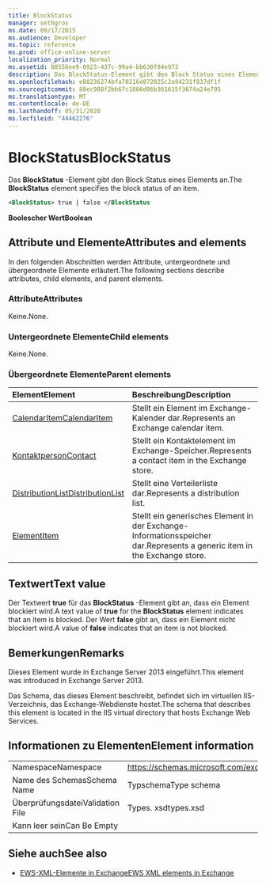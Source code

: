 ```yaml
---
title: BlockStatus
manager: sethgros
ms.date: 09/17/2015
ms.audience: Developer
ms.topic: reference
ms.prod: office-online-server
localization_priority: Normal
ms.assetid: 08556ee9-0923-437c-99a4-bb630f04e973
description: Das BlockStatus-Element gibt den Block Status eines Elements an.
ms.openlocfilehash: e88236274bfa70216e872025c2a94231f837df1f
ms.sourcegitcommit: 88ec988f2bb67c1866d06b361615f3674a24e795
ms.translationtype: MT
ms.contentlocale: de-DE
ms.lasthandoff: 05/31/2020
ms.locfileid: "44462276"
---
```

# <a name="blockstatus"></a><span data-ttu-id="a51de-103">BlockStatus</span><span class="sxs-lookup"><span data-stu-id="a51de-103">BlockStatus</span></span>

<span data-ttu-id="a51de-104">Das **BlockStatus** -Element gibt den Block Status eines Elements an.</span><span class="sxs-lookup"><span data-stu-id="a51de-104">The **BlockStatus** element specifies the block status of an item.</span></span> 
  
```XML
<BlockStatus> true | false </BlockStatus
```

 <span data-ttu-id="a51de-105">**Boolescher Wert**</span><span class="sxs-lookup"><span data-stu-id="a51de-105">**Boolean**</span></span>
## <a name="attributes-and-elements"></a><span data-ttu-id="a51de-106">Attribute und Elemente</span><span class="sxs-lookup"><span data-stu-id="a51de-106">Attributes and elements</span></span>

<span data-ttu-id="a51de-107">In den folgenden Abschnitten werden Attribute, untergeordnete und übergeordnete Elemente erläutert.</span><span class="sxs-lookup"><span data-stu-id="a51de-107">The following sections describe attributes, child elements, and parent elements.</span></span>
  
### <a name="attributes"></a><span data-ttu-id="a51de-108">Attribute</span><span class="sxs-lookup"><span data-stu-id="a51de-108">Attributes</span></span>

<span data-ttu-id="a51de-109">Keine.</span><span class="sxs-lookup"><span data-stu-id="a51de-109">None.</span></span>
  
### <a name="child-elements"></a><span data-ttu-id="a51de-110">Untergeordnete Elemente</span><span class="sxs-lookup"><span data-stu-id="a51de-110">Child elements</span></span>

<span data-ttu-id="a51de-111">Keine.</span><span class="sxs-lookup"><span data-stu-id="a51de-111">None.</span></span>
  
### <a name="parent-elements"></a><span data-ttu-id="a51de-112">Übergeordnete Elemente</span><span class="sxs-lookup"><span data-stu-id="a51de-112">Parent elements</span></span>

|<span data-ttu-id="a51de-113">**Element**</span><span class="sxs-lookup"><span data-stu-id="a51de-113">**Element**</span></span>|<span data-ttu-id="a51de-114">**Beschreibung**</span><span class="sxs-lookup"><span data-stu-id="a51de-114">**Description**</span></span>|
|:-----|:-----|
|[<span data-ttu-id="a51de-115">CalendarItem</span><span class="sxs-lookup"><span data-stu-id="a51de-115">CalendarItem</span></span>](calendaritem.md) <br/> |<span data-ttu-id="a51de-116">Stellt ein Element im Exchange-Kalender dar.</span><span class="sxs-lookup"><span data-stu-id="a51de-116">Represents an Exchange calendar item.</span></span>  <br/> |
|[<span data-ttu-id="a51de-117">Kontaktperson</span><span class="sxs-lookup"><span data-stu-id="a51de-117">Contact</span></span>](contact.md) <br/> |<span data-ttu-id="a51de-118">Stellt ein Kontaktelement im Exchange-Speicher.</span><span class="sxs-lookup"><span data-stu-id="a51de-118">Represents a contact item in the Exchange store.</span></span>  <br/> |
|[<span data-ttu-id="a51de-119">DistributionList</span><span class="sxs-lookup"><span data-stu-id="a51de-119">DistributionList</span></span>](distributionlist.md) <br/> |<span data-ttu-id="a51de-120">Stellt eine Verteilerliste dar.</span><span class="sxs-lookup"><span data-stu-id="a51de-120">Represents a distribution list.</span></span>  <br/> |
|[<span data-ttu-id="a51de-121">Element</span><span class="sxs-lookup"><span data-stu-id="a51de-121">Item</span></span>](item.md) <br/> |<span data-ttu-id="a51de-122">Stellt ein generisches Element in der Exchange-Informationsspeicher dar.</span><span class="sxs-lookup"><span data-stu-id="a51de-122">Represents a generic item in the Exchange store.</span></span>  <br/> |
   
## <a name="text-value"></a><span data-ttu-id="a51de-123">Textwert</span><span class="sxs-lookup"><span data-stu-id="a51de-123">Text value</span></span>

<span data-ttu-id="a51de-124">Der Textwert **true** für das **BlockStatus** -Element gibt an, dass ein Element blockiert wird.</span><span class="sxs-lookup"><span data-stu-id="a51de-124">A text value of **true** for the **BlockStatus** element indicates that an item is blocked.</span></span> <span data-ttu-id="a51de-125">Der Wert **false** gibt an, dass ein Element nicht blockiert wird.</span><span class="sxs-lookup"><span data-stu-id="a51de-125">A value of **false** indicates that an item is not blocked.</span></span> 
  
## <a name="remarks"></a><span data-ttu-id="a51de-126">Bemerkungen</span><span class="sxs-lookup"><span data-stu-id="a51de-126">Remarks</span></span>

<span data-ttu-id="a51de-127">Dieses Element wurde in Exchange Server 2013 eingeführt.</span><span class="sxs-lookup"><span data-stu-id="a51de-127">This element was introduced in Exchange Server 2013.</span></span>
  
<span data-ttu-id="a51de-128">Das Schema, das dieses Element beschreibt, befindet sich im virtuellen IIS-Verzeichnis, das Exchange-Webdienste hostet.</span><span class="sxs-lookup"><span data-stu-id="a51de-128">The schema that describes this element is located in the IIS virtual directory that hosts Exchange Web Services.</span></span>
  
## <a name="element-information"></a><span data-ttu-id="a51de-129">Informationen zu Elementen</span><span class="sxs-lookup"><span data-stu-id="a51de-129">Element information</span></span>

|||
|:-----|:-----|
|<span data-ttu-id="a51de-130">Namespace</span><span class="sxs-lookup"><span data-stu-id="a51de-130">Namespace</span></span>  <br/> |https://schemas.microsoft.com/exchange/services/2006/types  <br/> |
|<span data-ttu-id="a51de-131">Name des Schemas</span><span class="sxs-lookup"><span data-stu-id="a51de-131">Schema Name</span></span>  <br/> |<span data-ttu-id="a51de-132">Typschema</span><span class="sxs-lookup"><span data-stu-id="a51de-132">Type schema</span></span>  <br/> |
|<span data-ttu-id="a51de-133">Überprüfungsdatei</span><span class="sxs-lookup"><span data-stu-id="a51de-133">Validation File</span></span>  <br/> |<span data-ttu-id="a51de-134">Types. xsd</span><span class="sxs-lookup"><span data-stu-id="a51de-134">types.xsd</span></span>  <br/> |
|<span data-ttu-id="a51de-135">Kann leer sein</span><span class="sxs-lookup"><span data-stu-id="a51de-135">Can Be Empty</span></span>  <br/> ||
   
## <a name="see-also"></a><span data-ttu-id="a51de-136">Siehe auch</span><span class="sxs-lookup"><span data-stu-id="a51de-136">See also</span></span>



- [<span data-ttu-id="a51de-137">EWS-XML-Elemente in Exchange</span><span class="sxs-lookup"><span data-stu-id="a51de-137">EWS XML elements in Exchange</span></span>](ews-xml-elements-in-exchange.md)

